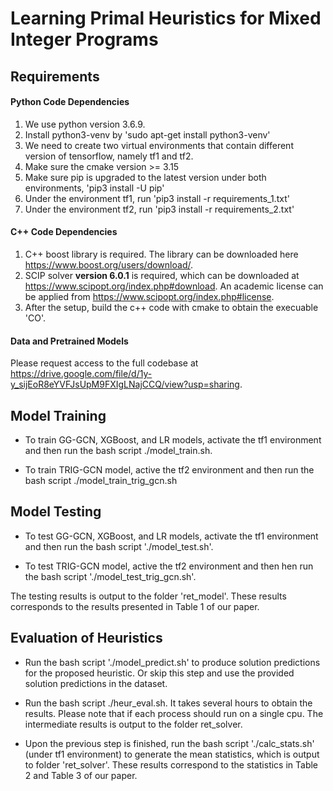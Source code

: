 # Learning Primal Heuristics for Mixed Integer Programs

## Requirements

#### Python Code Dependencies 
1. We use python version 3.6.9.
2. Install python3-venv by 'sudo apt-get install python3-venv'
3. We need to create two virtual environments that contain different version of tensorflow, namely tf1 and tf2.
4. Make sure the cmake version >= 3.15
5. Make sure pip is upgraded to the latest version under both environments, 'pip3 install -U pip' 
5. Under the environment tf1, run 'pip3 install -r requirements_1.txt'
6. Under the environment tf2, run 'pip3 install -r requirements_2.txt'

#### C++ Code Dependencies
1. C++ boost library is required. The library can be downloaded here https://www.boost.org/users/download/.
2. SCIP solver **version 6.0.1** is required, which can be downloaded at https://www.scipopt.org/index.php#download. An academic license can be applied from https://www.scipopt.org/index.php#license.
3. After the setup, build the c++ code with cmake to obtain the execuable 'CO'.


#### Data and Pretrained Models
Please request access to the full codebase at https://drive.google.com/file/d/1y-y_sijEoR8eYVFJsUpM9FXIgLNajCCQ/view?usp=sharing.

## Model Training

- To train GG-GCN, XGBoost, and LR models, activate the tf1 environment and then run the bash script ./model_train.sh.

- To train TRIG-GCN model, active the tf2 environment and then run the bash script ./model_train_trig_gcn.sh

## Model Testing

- To test GG-GCN, XGBoost, and LR models, activate the tf1 environment and then run the bash script './model_test.sh'.

- To test TRIG-GCN model, active the tf2 environment and then hen run the bash script './model_test_trig_gcn.sh'.

The testing results is output to the folder 'ret_model'. These results corresponds to the results presented in Table 1 of our paper.

## Evaluation of Heuristics

- Run the bash script './model_predict.sh' to produce solution predictions for the proposed heuristic. Or skip this step and use the provided solution predictions in the dataset.

- Run the bash script ./heur_eval.sh. It takes several hours to obtain the results. Please note that if each process should run on a single cpu. The intermediate results is output to the folder ret_solver.

- Upon the previous step is finished, run the bash script './calc_stats.sh' (under tf1 environment) to generate the mean statistics, which is output to folder 'ret_solver'. These results correspond to the statistics in Table 2 and Table 3 of our paper. 